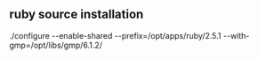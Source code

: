 ## ruby source installation ##
./configure --enable-shared --prefix=/opt/apps/ruby/2.5.1 --with-gmp=/opt/libs/gmp/6.1.2/
